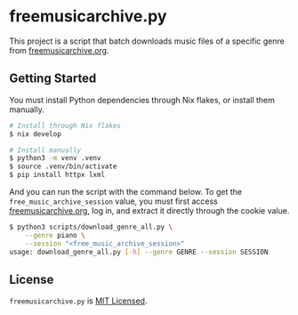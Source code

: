 # freemusicarchive.py

This project is a script that batch downloads music files of a specific genre from [freemusicarchive.org](https://freemusicarchive.org/).

## Getting Started

You must install Python dependencies through Nix flakes, or install them manually.

```sh
# Install through Nix flakes
$ nix develop

# Install manually
$ python3 -m venv .venv
$ source .venv/bin/activate
$ pip install httpx lxml
```

And you can run the script with the command below. To get the `free_music_archive_session` value, you must first access [freemusicarchive.org](https://freemusicarchive.org/), log in, and extract it directly through the cookie value.

```sh
$ python3 scripts/download_genre_all.py \
    --genre piano \
    --session "<free_music_archive_session>"
usage: download_genre_all.py [-h] --genre GENRE --session SESSION
```

## License

`freemusicarchive.py` is [MIT Licensed](./LICENSE).
